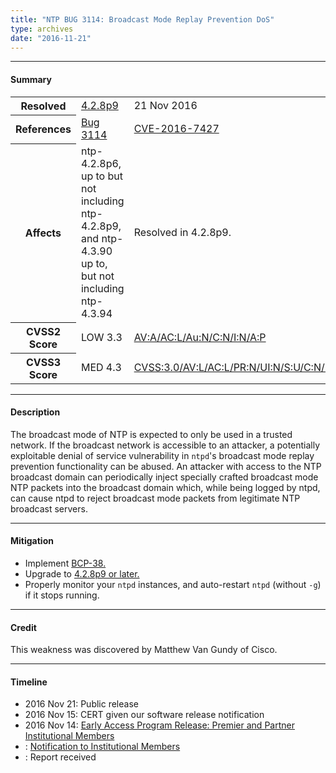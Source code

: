 ```yaml
---
title: "NTP BUG 3114: Broadcast Mode Replay Prevention DoS"
type: archives
date: "2016-11-21"
---
```


* * *

#### Summary

<table>
  <tbody>
	<tr>
		<th><b>Resolved</b></th>
		<td><a href="/support/securitynotice/4_2_8p9-release-announcement">4.2.8p9</a></td>
		<td>21 Nov 2016</td>
	</tr>
	<tr>
		<th><b>References</b></th>
		<td><a href="https://bugs.ntp.org/show_bug.cgi?id=3114">Bug 3114</a></td>
		<td><a href="https://nvd.nist.gov/vuln/detail/CVE-2016-7427">CVE-2016-7427</a></td>
	</tr>
	<tr>
		<th><b>Affects</b></th>
		<td>ntp-4.2.8p6, up to but not including ntp-4.2.8p9,<br> and ntp-4.3.90 up to, but not including ntp-4.3.94</td>
		<td>Resolved in 4.2.8p9.</td>
	</tr>
	<tr>
		<th><b>CVSS2 Score</b></th>
		<td>LOW 3.3</td>
		<td><a href="https://nvd.nist.gov/cvss.cfm?calculator&version=2&vector=(AV:A/AC:L/Au:N/C:N/I:N/A:P)">AV:A/AC:L/Au:N/C:N/I:N/A:P</a></td>
	</tr>
	<tr>
		<th><b>CVSS3 Score<b></th>
		<td>MED 4.3</td>
		<td><a href="https://www.first.org/cvss/calculator/3.0#CVSS:3.0/AV:A/AC:L/PR:N/UI:N/S:U/C:N/I:N/A:L">CVSS:3.0/AV:L/AC:L/PR:N/UI:N/S:U/C:N/I:N/A:L</a></td>
	</tr>	
  </tbody>	
</table>

* * *
    
#### Description 

The broadcast mode of NTP is expected to only be used in a trusted network. If the broadcast network is accessible to an attacker, a potentially exploitable denial of service vulnerability in `ntpd`'s broadcast mode replay prevention functionality can be abused. An attacker with access to the NTP broadcast domain can periodically inject specially crafted broadcast mode NTP packets into the broadcast domain which, while being logged by ntpd, can cause ntpd to reject broadcast mode packets from legitimate NTP broadcast servers.

* * *
    
#### Mitigation

* Implement [BCP-38.](http://www.bcp38.info)
* Upgrade to [4.2.8p9 or later.](/downloads)
* Properly monitor your `ntpd` instances, and auto-restart `ntpd` (without `-g`) if it stops running. 

* * *

#### Credit

This weakness was discovered by Matthew Van Gundy of Cisco.

* * *

#### Timeline

* 2016 Nov 21: Public release
* 2016 Nov 15: CERT given our software release notification 
* 2016 Nov 14: [Early Access Program Release: Premier and Partner Institutional Members](https://www.nwtime.org/membership/benefits)
* : [Notification to Institutional Members](https://www.nwtime.org/membership/benefits)
* : Report received